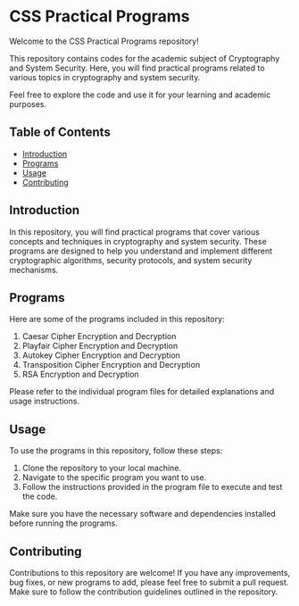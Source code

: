 # CSS Practical Programs

Welcome to the CSS Practical Programs repository!

This repository contains codes for the academic subject of Cryptography and System Security. Here, you will find practical programs related to various topics in cryptography and system security.

Feel free to explore the code and use it for your learning and academic purposes.

## Table of Contents

- [Introduction](#introduction)
- [Programs](#programs)
- [Usage](#usage)
- [Contributing](#contributing)

## Introduction

In this repository, you will find practical programs that cover various concepts and techniques in cryptography and system security. These programs are designed to help you understand and implement different cryptographic algorithms, security protocols, and system security mechanisms.

## Programs

Here are some of the programs included in this repository:

1. Caesar Cipher Encryption and Decryption
2. Playfair Cipher Encryption and Decryption
3. Autokey Cipher Encryption and Decryption
4. Transposition Cipher Encryption and Decryption
5. RSA Encryption and Decryption

Please refer to the individual program files for detailed explanations and usage instructions.

## Usage

To use the programs in this repository, follow these steps:

1. Clone the repository to your local machine.
2. Navigate to the specific program you want to use.
3. Follow the instructions provided in the program file to execute and test the code.

Make sure you have the necessary software and dependencies installed before running the programs.

## Contributing

Contributions to this repository are welcome! If you have any improvements, bug fixes, or new programs to add, please feel free to submit a pull request. Make sure to follow the contribution guidelines outlined in the repository.
